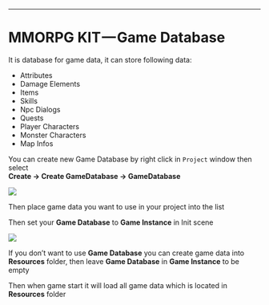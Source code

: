 * * *

MMORPG KIT — Game Database
==========================

It is database for game data, it can store following data:

*   Attributes
*   Damage Elements
*   Items
*   Skills
*   Npc Dialogs
*   Quests
*   Player Characters
*   Monster Characters
*   Map Infos

You can create new Game Database by right click in `Project` window then select  
**Create -> Create GameDatabase -> GameDatabase**

![](https://cdn-images-1.medium.com/max/1600/1*BpIQ-B1sC0b3A8dEVDyC3g.png)

Then place game data you want to use in your project into the list

Then set your **Game Database** to **Game Instance** in Init scene

![](https://cdn-images-1.medium.com/max/1600/1*MB-6RRfwa4O5faoMiMRkJg.png)

If you don’t want to use **Game Database** you can create game data into **Resources** folder, then leave **Game Database** in **Game Instance** to be empty

Then when game start it will load all game data which is located in **Resources** folder